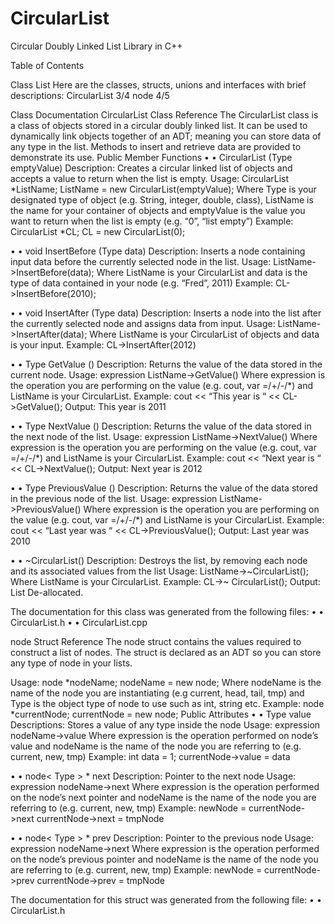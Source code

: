 CircularList
============

Circular Doubly Linked List Library in C++

Table of Contents

Class List
Here are the classes, structs, unions and interfaces with brief descriptions:
CircularList    3/4
node  	4/5

Class Documentation
CircularList Class Reference
The CircularList class is a class of objects stored in a circular doubly linked list. 
It can be used to dynamically link objects together of an ADT; meaning you can store data of any type in the list. Methods to insert and retrieve data are provided to demonstrate its use.
Public Member Functions
•	•	CircularList (Type emptyValue)
Description: Creates a circular linked list of objects and accepts a value to return when the list is empty.
Usage: 
CircularList<Type>  *ListName; 
ListName = new CircularList<Type>(emptyValue);
Where Type is your designated type of object (e.g. String, integer, double, class), ListName is the name for your container of objects and emptyValue is the value you want to return when the list is empty (e.g. “0”, “list empty”)
Example:
CircularList<int> *CL;
CL = new CircularList<int>(0);

•	•	void InsertBefore (Type data)
Description: Inserts a node containing input data before the currently selected node in the list.
Usage: ListName->InsertBefore(data);
Where ListName is your CircularList and data is the type of data contained in your node (e.g. “Fred”, 2011)
Example:
CL->InsertBefore(2010);

•	•	void InsertAfter (Type data)
Description: Inserts a node into the list after the currently selected node and assigns data from input.
Usage: ListName->InsertAfter(data);
Where ListName is your CircularList of objects and data is your input.
Example:
CL->InsertAfter(2012)

•	•	Type GetValue ()
Description: Returns the value of the data stored in the current node.
Usage: expression ListName->GetValue()
Where expression is the operation you are performing on the value (e.g. cout, var =/+/-/*) and ListName is your CircularList.
Example:
cout <<  “This year is “ << CL->GetValue();
Output: This year is 2011

•	•	Type NextValue ()
Description: Returns the value of the data stored in the next node of the list.
Usage: expression ListName->NextValue()
Where expression is the operation you are performing on the value (e.g. cout, var =/+/-/*) and ListName is your CircularList.
Example:
cout <<  “Next year is “ << CL->NextValue();
Output: Next year is 2012

•	•	Type PreviousValue ()
Description: Returns the value of the data stored in the previous node of the list.
Usage: expression ListName->PreviousValue()
Where expression is the operation you are performing on the value (e.g. cout, var =/+/-/*) and ListName is your CircularList.
Example:
cout <<  “Last year was “ << CL->PreviousValue();
Output: Last year was 2010

•	•	~CircularList()
Description: Destroys the list, by removing each node and its associated values from the list
Usage: ListName->~CircularList();
Where ListName is your CircularList.
Example:
CL->~ CircularList();
Output: List De-allocated.



The documentation for this class was generated from the following files:
•	•	CircularList.h
•	•	CircularList.cpp

node Struct Reference
The node struct contains the values required to construct a list of nodes. The struct is declared as an ADT so you can store any type of node in your lists.

Usage: 
node<Type> *nodeName;
nodeName = new node<Type>;
Where nodeName is the name of the node you are instantiating (e.g current, head, tail, tmp) and Type is the object type of node to use such as int, string etc.
Example: 
node<int> *currentNode;
currentNode = new node<int>;
Public Attributes
•	•	Type value
Descriptions: Stores a value of any type inside the node
Usage: expression nodeName->value
Where expression is the operation performed on node’s value and nodeName is the name of the node you are referring to (e.g. current, new, tmp)
Example:
int data = 1;
currentNode->value = data

•	•	node< Type > * next
Description: Pointer to the next node
Usage: expression nodeName->next
Where expression is the operation performed on the node’s next pointer and nodeName is the name of the node you are referring to (e.g. current, new, tmp)
Example:
newNode = currentNode->next 
currentNode->next = tmpNode

•	•	node< Type > * prev
Description: Pointer to the previous node
Usage: expression nodeName->next
Where expression is the operation performed on the node’s previous pointer and nodeName is the name of the node you are referring to (e.g. current, new, tmp)
Example:
newNode  =  currentNode->prev 
currentNode->prev = tmpNode


The documentation for this struct was generated from the following file:
•	•	CircularList.h

